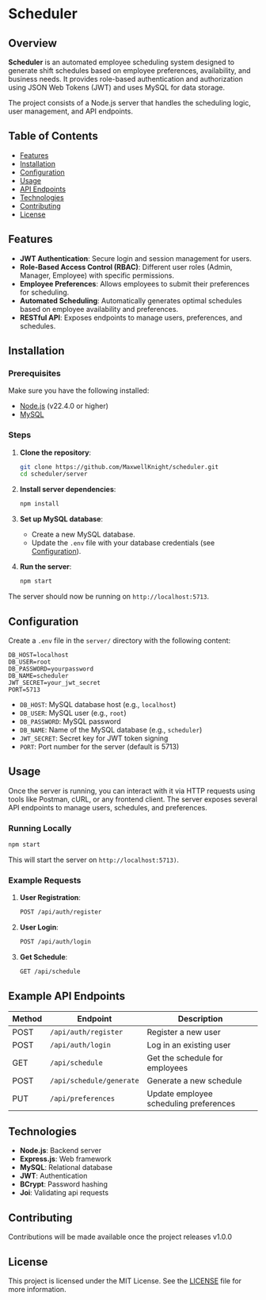 
# Scheduler

## Overview

**Scheduler** is an automated employee scheduling system designed to generate shift schedules based on employee preferences, availability, and business needs. It provides role-based authentication and authorization using JSON Web Tokens (JWT) and uses MySQL for data storage.

The project consists of a Node.js server that handles the scheduling logic, user management, and API endpoints.

## Table of Contents

- [Features](#features)
- [Installation](#installation)
- [Configuration](#configuration)
- [Usage](#usage)
- [API Endpoints](#api-endpoints)
- [Technologies](#technologies)
- [Contributing](#contributing)
- [License](#license)

## Features

- **JWT Authentication**: Secure login and session management for users.
- **Role-Based Access Control (RBAC)**: Different user roles (Admin, Manager, Employee) with specific permissions.
- **Employee Preferences**: Allows employees to submit their preferences for scheduling.
- **Automated Scheduling**: Automatically generates optimal schedules based on employee availability and preferences.
- **RESTful API**: Exposes endpoints to manage users, preferences, and schedules.

## Installation

### Prerequisites

Make sure you have the following installed:
- [Node.js](https://nodejs.org/) (v22.4.0 or higher)
- [MySQL](https://www.mysql.com/)

### Steps

1. **Clone the repository**:
   ```bash
   git clone https://github.com/MaxwellKnight/scheduler.git
   cd scheduler/server
   ```

2. **Install server dependencies**:
   ```bash
   npm install
   ```

3. **Set up MySQL database**:
   - Create a new MySQL database.
   - Update the `.env` file with your database credentials (see [Configuration](#configuration)).

4. **Run the server**:
   ```bash
   npm start
   ```

The server should now be running on `http://localhost:5713`.

## Configuration

Create a `.env` file in the `server/` directory with the following content:

```
DB_HOST=localhost
DB_USER=root
DB_PASSWORD=yourpassword
DB_NAME=scheduler
JWT_SECRET=your_jwt_secret
PORT=5713
```

- `DB_HOST`: MySQL database host (e.g., `localhost`)
- `DB_USER`: MySQL user (e.g., `root`)
- `DB_PASSWORD`: MySQL password
- `DB_NAME`: Name of the MySQL database (e.g., `scheduler`)
- `JWT_SECRET`: Secret key for JWT token signing
- `PORT`: Port number for the server (default is 5713)

## Usage

Once the server is running, you can interact with it via HTTP requests using tools like Postman, cURL, or any frontend client. The server exposes several API endpoints to manage users, schedules, and preferences.

### Running Locally

```bash
npm start
```

This will start the server on `http://localhost:5713)`.

### Example Requests

1. **User Registration**:
   ```bash
   POST /api/auth/register
   ```

2. **User Login**:
   ```bash
   POST /api/auth/login
   ```

3. **Get Schedule**:
   ```bash
   GET /api/schedule
   ```

## Example API Endpoints

| Method | Endpoint                 | Description                            |
|--------|--------------------------|----------------------------------------|
| POST   | `/api/auth/register`     | Register a new user                    |
| POST   | `/api/auth/login`        | Log in an existing user                |
| GET    | `/api/schedule`          | Get the schedule for employees         |
| POST   | `/api/schedule/generate` | Generate a new schedule                |
| PUT    | `/api/preferences`       | Update employee scheduling preferences |

## Technologies

- **Node.js**: Backend server
- **Express.js**: Web framework
- **MySQL**: Relational database
- **JWT**: Authentication
- **BCrypt**: Password hashing
- **Joi**: Validating api requests 

## Contributing

Contributions will be made available once the project releases v1.0.0

## License

This project is licensed under the MIT License. See the [LICENSE](LICENSE) file for more information.
